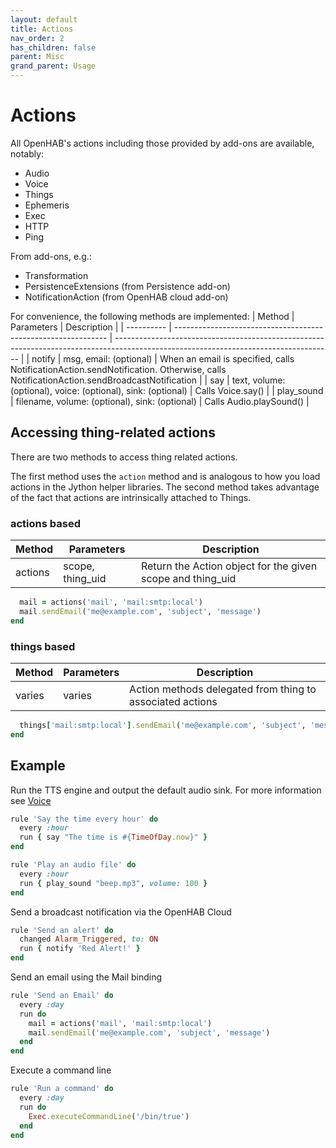 ```yaml
---
layout: default
title: Actions
nav_order: 2
has_children: false
parent: Misc
grand_parent: Usage
---
```


# Actions

All OpenHAB's actions including those provided by add-ons are available, notably:
* Audio
* Voice
* Things
* Ephemeris
* Exec
* HTTP
* Ping

From add-ons, e.g.:
* Transformation
* PersistenceExtensions (from Persistence add-on)
* NotificationAction (from OpenHAB cloud add-on)

For convenience, the following methods are implemented:
| Method     | Parameters                                                    | Description                                                                                                                          |
| ---------- | ------------------------------------------------------------- | ------------------------------------------------------------------------------------------------------------------------------------ |
| notify     | msg, email: (optional)                                        | When an email is specified, calls NotificationAction.sendNotification. Otherwise, calls NotificationAction.sendBroadcastNotification |
| say        | text, volume: (optional), voice: (optional), sink: (optional) | Calls Voice.say()                                                                                                                    |
| play_sound | filename, volume: (optional), sink: (optional)                | Calls Audio.playSound()                                                                                                              |

## Accessing thing-related actions
There are two methods to access thing related actions. 

The first method uses the `action` method and is analogous to how you load actions in the Jython helper libraries.  The second method takes advantage of the fact that actions are intrinsically attached to Things. 

### actions based

| Method  | Parameters       | Description                                                |
| ------- | ---------------- | ---------------------------------------------------------- |
| actions | scope, thing_uid | Return the Action object for the given scope and thing_uid |

```ruby
  mail = actions('mail', 'mail:smtp:local')
  mail.sendEmail('me@example.com', 'subject', 'message')
end
```


### things based

| Method | Parameters | Description                                               |
| ------ | ---------- | --------------------------------------------------------- |
| varies | varies     | Action methods delegated from thing to associated actions | 


```ruby
  things['mail:smtp:local'].sendEmail('me@example.com', 'subject', 'message')
end
```


## Example

Run the TTS engine and output the default audio sink. For more information see [Voice](https://www.openhab.org/docs/configuration/multimedia.html#voice)
```ruby
rule 'Say the time every hour' do
  every :hour
  run { say "The time is #{TimeOfDay.now}" }
end
```

```ruby
rule 'Play an audio file' do
  every :hour
  run { play_sound "beep.mp3", volume: 100 }
end
```

Send a broadcast notification via the OpenHAB Cloud
```ruby
rule 'Send an alert' do
  changed Alarm_Triggered, to: ON
  run { notify 'Red Alert!' }
end
```

Send an email using the Mail binding
```ruby
rule 'Send an Email' do
  every :day
  run do
    mail = actions('mail', 'mail:smtp:local')
    mail.sendEmail('me@example.com', 'subject', 'message')
  end
end
```

Execute a command line
```ruby
rule 'Run a command' do
  every :day
  run do
    Exec.executeCommandLine('/bin/true')
  end
end
```
